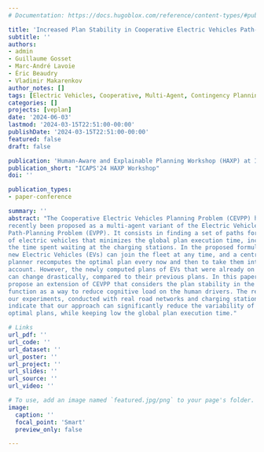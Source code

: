 ```yaml
---
# Documentation: https://docs.hugoblox.com/reference/content-types/#publications

title: 'Increased Plan Stability in Cooperative Electric Vehicles Path-Planning'
subtitle: ''
authors:
- admin
- Guillaume Gosset
- Marc-André Lavoie
- Éric Beaudry
- Vladimir Makarenkov
author_notes: []
tags: [Electric Vehicles, Cooperative, Multi-Agent, Contingency Planning, Deterministic Planning, Human-Aware, Plan Stability]
categories: []
projects: [veplan]
date: '2024-06-03'
lastmod: '2024-03-15T22:51:00-00:00'
publishDate: '2024-03-15T22:51:00-00:00'
featured: false
draft: false

publication: 'Human-Aware and Explainable Planning Workshop (HAXP) at ICAPS 2024'
publication_short: "ICAPS'24 HAXP Workshop"
doi: ''

publication_types:
- paper-conference

summary: ''
abstract: "The Cooperative Electric Vehicles Planning Problem (CEVPP) has
recently been proposed as a multi-agent variant of the Electric Vehicle
Path-Planning Problem (EVPP). It consists in finding a set of paths for a fleet
of electric vehicles that minimizes the global plan execution time, including
the time spent waiting at the charging stations. In the proposed formulation,
new Electric Vehicles (EVs) can join the fleet at any time, and a centralized
planner recomputes the optimal plan every now and then to take them into
account. However, the newly computed plans of EVs that were already on the road
can change drastically, compared to their previous plans. In this paper, we
propose an extension of CEVPP that considers the plan stability in the objective
function as a way to reduce cognitive load on the human drivers. The results of
our experiments, conducted with real road networks and charging stations,
indicate that our approach can significantly reduce the variability of the
optimal plans, while keeping low the global plan execution time."

# Links
url_pdf: ''
url_code: ''
url_dataset: ''
url_poster: ''
url_project: ''
url_slides: ''
url_source: ''
url_video: ''

# To use, add an image named `featured.jpg/png` to your page's folder.
image:
  caption: ''
  focal_point: 'Smart'
  preview_only: false

---
```

